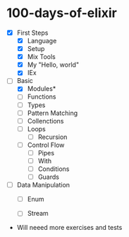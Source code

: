 # 100-days-of-elixir

- [x] First Steps
    - [x] Language
    - [x] Setup
    - [x] Mix Tools
    - [x] My "Hello, world"
    - [x] IEx
- [ ] Basic
    - [x] Modules*
    - [ ] Functions
    - [ ] Types
    - [ ] Pattern Matching
    - [ ] Collenctions
    - [ ] Loops
        - [ ] Recursion
    - [ ] Control Flow
        - [ ] Pipes
        - [ ] With
        - [ ] Conditions
        - [ ] Guards
- [ ] Data Manipulation
    - [ ] Enum
    - [ ] Stream


* Will neeed more exercises and tests